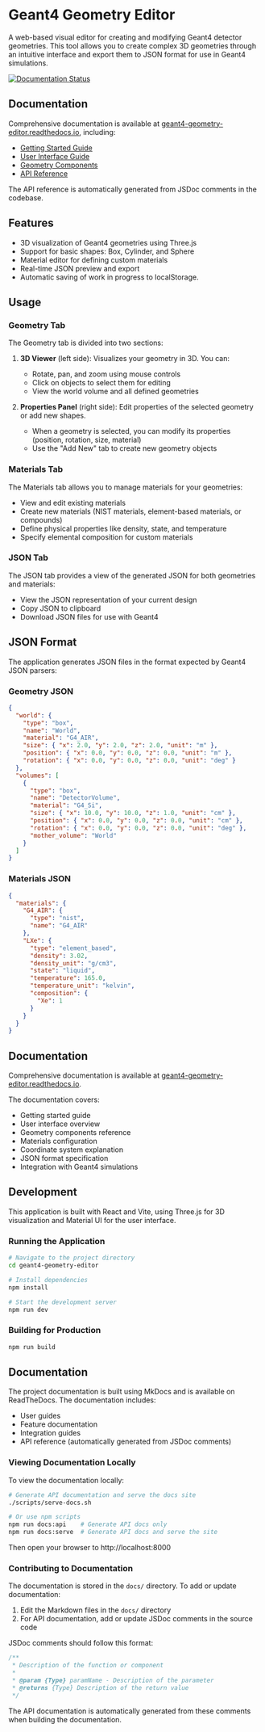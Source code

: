 # Geant4 Geometry Editor

A web-based visual editor for creating and modifying Geant4 detector geometries. This tool allows you to create complex 3D geometries through an intuitive interface and export them to JSON format for use in Geant4 simulations.

[![Documentation Status](https://readthedocs.org/projects/geant4-geometry-editor/badge/?version=latest)](https://geant4-geometry-editor.readthedocs.io/en/latest/?badge=latest)

## Documentation

Comprehensive documentation is available at [geant4-geometry-editor.readthedocs.io](https://geant4-geometry-editor.readthedocs.io/en/latest/), including:

- [Getting Started Guide](https://geant4-geometry-editor.readthedocs.io/en/latest/getting-started/)
- [User Interface Guide](https://geant4-geometry-editor.readthedocs.io/en/latest/user-interface/)
- [Geometry Components](https://geant4-geometry-editor.readthedocs.io/en/latest/geometry-components/)
- [API Reference](https://geant4-geometry-editor.readthedocs.io/en/latest/api/)

The API reference is automatically generated from JSDoc comments in the codebase.

## Features

- 3D visualization of Geant4 geometries using Three.js
- Support for basic shapes: Box, Cylinder, and Sphere
- Material editor for defining custom materials
- Real-time JSON preview and export
- Automatic saving of work in progress to localStorage.

## Usage

### Geometry Tab

The Geometry tab is divided into two sections:

1. **3D Viewer** (left side): Visualizes your geometry in 3D. You can:
   - Rotate, pan, and zoom using mouse controls
   - Click on objects to select them for editing
   - View the world volume and all defined geometries

2. **Properties Panel** (right side): Edit properties of the selected geometry or add new shapes.
   - When a geometry is selected, you can modify its properties (position, rotation, size, material)
   - Use the "Add New" tab to create new geometry objects

### Materials Tab

The Materials tab allows you to manage materials for your geometries:

- View and edit existing materials
- Create new materials (NIST materials, element-based materials, or compounds)
- Define physical properties like density, state, and temperature
- Specify elemental composition for custom materials

### JSON Tab

The JSON tab provides a view of the generated JSON for both geometries and materials:

- View the JSON representation of your current design
- Copy JSON to clipboard
- Download JSON files for use with Geant4

## JSON Format

The application generates JSON files in the format expected by Geant4 JSON parsers:

### Geometry JSON

```json
{
  "world": {
    "type": "box",
    "name": "World",
    "material": "G4_AIR",
    "size": { "x": 2.0, "y": 2.0, "z": 2.0, "unit": "m" },
    "position": { "x": 0.0, "y": 0.0, "z": 0.0, "unit": "m" },
    "rotation": { "x": 0.0, "y": 0.0, "z": 0.0, "unit": "deg" }
  },
  "volumes": [
    {
      "type": "box",
      "name": "DetectorVolume",
      "material": "G4_Si",
      "size": { "x": 10.0, "y": 10.0, "z": 1.0, "unit": "cm" },
      "position": { "x": 0.0, "y": 0.0, "z": 0.0, "unit": "cm" },
      "rotation": { "x": 0.0, "y": 0.0, "z": 0.0, "unit": "deg" },
      "mother_volume": "World"
    }
  ]
}
```

### Materials JSON

```json
{
  "materials": {
    "G4_AIR": {
      "type": "nist",
      "name": "G4_AIR"
    },
    "LXe": {
      "type": "element_based",
      "density": 3.02,
      "density_unit": "g/cm3",
      "state": "liquid",
      "temperature": 165.0,
      "temperature_unit": "kelvin",
      "composition": {
        "Xe": 1
      }
    }
  }
}
```

## Documentation

Comprehensive documentation is available at [geant4-geometry-editor.readthedocs.io](https://geant4-geometry-editor.readthedocs.io/).

The documentation covers:
- Getting started guide
- User interface overview
- Geometry components reference
- Materials configuration
- Coordinate system explanation
- JSON format specification
- Integration with Geant4 simulations

## Development

This application is built with React and Vite, using Three.js for 3D visualization and Material UI for the user interface.

### Running the Application

```bash
# Navigate to the project directory
cd geant4-geometry-editor

# Install dependencies
npm install

# Start the development server
npm run dev
```

### Building for Production

```bash
npm run build
```

## Documentation

The project documentation is built using MkDocs and is available on ReadTheDocs. The documentation includes:

- User guides
- Feature documentation
- Integration guides
- API reference (automatically generated from JSDoc comments)

### Viewing Documentation Locally

To view the documentation locally:

```bash
# Generate API documentation and serve the docs site
./scripts/serve-docs.sh

# Or use npm scripts
npm run docs:api    # Generate API docs only
npm run docs:serve  # Generate API docs and serve the site
```

Then open your browser to http://localhost:8000

### Contributing to Documentation

The documentation is stored in the `docs/` directory. To add or update documentation:

1. Edit the Markdown files in the `docs/` directory
2. For API documentation, add or update JSDoc comments in the source code

JSDoc comments should follow this format:

```javascript
/**
 * Description of the function or component
 * 
 * @param {Type} paramName - Description of the parameter
 * @returns {Type} Description of the return value
 */
```

The API documentation is automatically generated from these comments when building the documentation.
